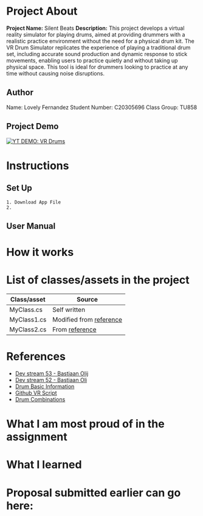 # Project About
**Project Name:** Silent Beats
**Description:**
This project develops a virtual reality simulator for playing drums, aimed at providing drummers with a realistic practice environment without the need for a physical drum kit. The VR Drum Simulator replicates the experience of playing a traditional drum set, including accurate sound production and dynamic response to stick movements, enabling users to practice quietly and without taking up physical space. This tool is ideal for drummers looking to practice at any time without causing noise disruptions.

## Author
Name: Lovely Fernandez
Student Number: C20305696
Class Group: TU858

## Project Demo
[![YT DEMO: VR Drums](Picture)](website)

# Instructions
## Set Up
```
1. Download App File 
2. 
```


## User Manual


# How it works

# List of classes/assets in the project

| Class/asset | Source |
|-----------|-----------|
| MyClass.cs | Self written |
| MyClass1.cs | Modified from [reference]() |
| MyClass2.cs | From [reference]() |

# References
* [Dev stream 53 - Bastiaan Olij](https://www.youtube.com/watch?v=MFRozB__OAI)
* [Dev stream 52 - Bastiaan Oli](https://www.youtube.com/watch?v=7DbEAYtc2gQ)
* [Drum Basic Information](https://www.loudlandsmusic.com/blog/the-essentials-for-beginner-drummers)
* [Github VR Script](https://github.com/godotengine/godot-demo-projects/pull/977/files)
* [Drum Combinations](https://www.drumeo.com/beat/13-easy-beginner-drum-beats/)

# What I am most proud of in the assignment

# What I learned

# Proposal submitted earlier can go here:



